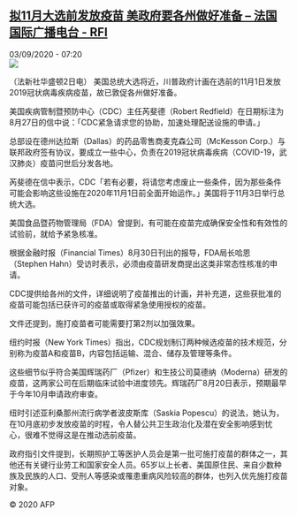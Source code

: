 <!--1599112562000-->
[拟11月大选前发放疫苗 美政府要各州做好准备 – 法国国际广播电台 - RFI](http://www.rfi.fr//cn/contenu/20200903-%E6%8B%9F11%E6%9C%88%E5%A4%A7%E9%80%89%E5%89%8D%E5%8F%91%E6%94%BE%E7%96%AB%E8%8B%97-%E7%BE%8E%E6%94%BF%E5%BA%9C%E8%A6%81%E5%90%84%E5%B7%9E%E5%81%9A%E5%A5%BD%E5%87%86%E5%A4%87)
------

<div>03/09/2020 - 07:20</div><img src="https://s.rfi.fr/media/display/1333ec7c-eda8-11ea-90da-005056bff430/w:310/p:16x9/int0005b.200903132005.jpg"><div class="t-content__body u-clearfix"><p>（法新社华盛顿2日电）    美国总统大选将近，川普政府计画在选前的11月1日发放2019冠状病毒疾病疫苗，故已敦促各州做好准备。</p><p>美国疾病管制暨预防中心（CDC）主任芮斐德（Robert Redfield）在日期标注为8月27日的信中说：「CDC紧急请求您的协助，加速处理配送设施的申请。」</p><p>总部设在德州达拉斯（Dallas）的药品零售商麦克森公司（McKesson Corp.）与联邦政府签有协议，要成立一些中心，负责在2019冠状病毒疾病（COVID-19，武汉肺炎）疫苗问世后分发各地。</p><p>芮斐德在信中表示，CDC「若有必要，将请您考虑废止一些条件，因为那些条件可能会影响这些设施在2020年11月1日前全面开始运作。」美国将于11月3日举行总统大选。</p><p>美国食品暨药物管理局（FDA）曾提到，有可能在疫苗完成确保安全性和有效性的试验前，就给予紧急核准。</p><p>根据金融时报（Financial Times）8月30日刊出的报导，FDA局长哈恩（Stephen Hahn）受访时表示，必须由疫苗研发商提出这类非常态性核准的申请。</p><p>CDC提供给各州的文件，详细说明了疫苗推出的计画，并补充道，这些获批准的疫苗可能包括已获许可的疫苗或取得紧急使用授权的疫苗。</p><p>文件还提到，施打疫苗者可能需要打第2剂以加强效果。</p><p>纽约时报（New York Times）指出，CDC规划制订两种候选疫苗的技术规范，分别称为疫苗A和疫苗B，内容包括运输、混合、储存及管理等条件。</p><p>这些细节似乎符合美国辉瑞药厂（Pfizer）和生技公司莫德纳（Moderna）研发的疫苗，这两家公司在后期临床试验中进度领先。辉瑞药厂8月20日表示，预期最早于今年10月申请政府审查。</p><p>纽时引述亚利桑那州流行病学者波皮斯库（Saskia Popescu）的说法，她认为，在10月底初步发放疫苗的时程，令人替公共卫生政治化及潜在安全影响感到忧心，很难不觉得这是在推动选前疫苗。</p><p>政府指引文件提到，长期照护工等医护人员会是第一批可施打疫苗的群体之一，其他还有关键行业劳工和国家安全人员。65岁以上长者、美国原住民、来自少数种族及民族的人口、受刑人等感染或罹患重病风险较高的群体，也列入优先施打疫苗对象。</p><p class="t-copyright">© 2020 AFP</p>        </div>
